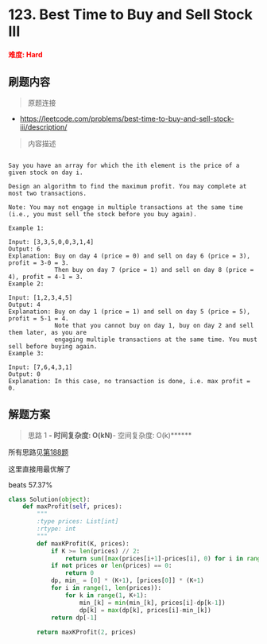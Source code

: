 # 123. Best Time to Buy and Sell Stock III

**<font color=red>难度: Hard</font>**

## 刷题内容

> 原题连接

* https://leetcode.com/problems/best-time-to-buy-and-sell-stock-iii/description/

> 内容描述

```

Say you have an array for which the ith element is the price of a given stock on day i.

Design an algorithm to find the maximum profit. You may complete at most two transactions.

Note: You may not engage in multiple transactions at the same time (i.e., you must sell the stock before you buy again).

Example 1:

Input: [3,3,5,0,0,3,1,4]
Output: 6
Explanation: Buy on day 4 (price = 0) and sell on day 6 (price = 3), profit = 3-0 = 3.
             Then buy on day 7 (price = 1) and sell on day 8 (price = 4), profit = 4-1 = 3.
Example 2:

Input: [1,2,3,4,5]
Output: 4
Explanation: Buy on day 1 (price = 1) and sell on day 5 (price = 5), profit = 5-1 = 4.
             Note that you cannot buy on day 1, buy on day 2 and sell them later, as you are
             engaging multiple transactions at the same time. You must sell before buying again.
Example 3:

Input: [7,6,4,3,1]
Output: 0
Explanation: In this case, no transaction is done, i.e. max profit = 0.
```

## 解题方案

> 思路 1
******- 时间复杂度: O(kN)******- 空间复杂度: O(k)******


所有思路见[第188题](https://github.com/Lisanaaa/Awesome-Algorithms/blob/master/Python/0188._Best_Time_to_Buy_and_Sell_Stock_IV.md)


这里直接用最优解了


beats 57.37%

```python
class Solution(object):
    def maxProfit(self, prices):
        """
        :type prices: List[int]
        :rtype: int
        """
        def maxKProfit(K, prices):
            if K >= len(prices) // 2: 
                return sum([max(prices[i+1]-prices[i], 0) for i in range(len(prices)-1)])
            if not prices or len(prices) == 0:
                return 0
            dp, min_ = [0] * (K+1), [prices[0]] * (K+1)
            for i in range(1, len(prices)):
                for k in range(1, K+1):
                    min_[k] = min(min_[k], prices[i]-dp[k-1])
                    dp[k] = max(dp[k], prices[i]-min_[k])
            return dp[-1]
        
        return maxKProfit(2, prices)
```









